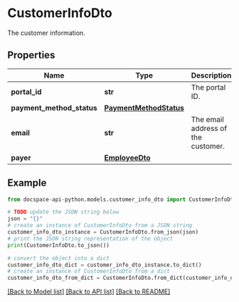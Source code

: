 # CustomerInfoDto
The customer information.

## Properties

Name | Type | Description | Notes
------------ | ------------- | ------------- | -------------
**portal_id** | **str** | The portal ID. | [optional] [readonly] 
**payment_method_status** | [**PaymentMethodStatus**](PaymentMethodStatus.md) |  | [optional] 
**email** | **str** | The email address of the customer. | [optional] [readonly] 
**payer** | [**EmployeeDto**](EmployeeDto.md) |  | [optional] 

## Example

```python
from docspace-api-python.models.customer_info_dto import CustomerInfoDto

# TODO update the JSON string below
json = "{}"
# create an instance of CustomerInfoDto from a JSON string
customer_info_dto_instance = CustomerInfoDto.from_json(json)
# print the JSON string representation of the object
print(CustomerInfoDto.to_json())

# convert the object into a dict
customer_info_dto_dict = customer_info_dto_instance.to_dict()
# create an instance of CustomerInfoDto from a dict
customer_info_dto_from_dict = CustomerInfoDto.from_dict(customer_info_dto_dict)
```
[[Back to Model list]](../README.md#documentation-for-models) [[Back to API list]](../README.md#documentation-for-api-endpoints) [[Back to README]](../README.md)


